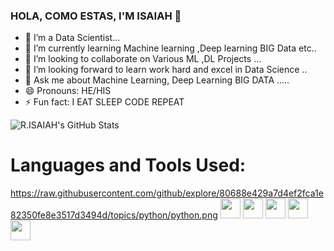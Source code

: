 ### HOLA, COMO ESTAS, I'M ISAIAH 👋

- 🔭 I’m a Data Scientist...
- 🌱 I’m currently learning Machine learning ,Deep learning BIG Data  etc..
- 👯 I’m looking to collaborate on Various ML ,DL Projects ...
- 🤔 I’m looking forward to learn work hard and excel in Data Science ..
- 💬 Ask me about Machine Learning, Deep Learning BIG DATA .....
- 😄 Pronouns: HE/HIS
- ⚡ Fun fact: I EAT SLEEP CODE REPEAT




![R.ISAIAH's GitHub Stats](https://github-readme-stats.vercel.app/api?username=ISAIAH-Git&count_private=true&theme=gotham)

# Languages and Tools Used:

https://raw.githubusercontent.com/github/explore/80688e429a7d4ef2fca1e82350fe8e3517d3494d/topics/python/python.png
<img height="32" width="32" src="https://cdn.jsdelivr.net/npm/simple-icons@v3/icons/[numpy].svg" />
<img height="32" width="32" src="https://cdn.jsdelivr.net/npm/simple-icons@v3/icons/[pandas].svg" />
<img height="32" width="32" src="https://cdn.jsdelivr.net/npm/simple-icons@v3/icons/[jupyter].svg" />
<img height="32" width="32" src="https://cdn.jsdelivr.net/npm/simple-icons@v3/icons/[vscode].svg" />
<img height="32" width="32" src="https://cdn.jsdelivr.net/npm/simple-icons@v3/icons/[github].svg" />

